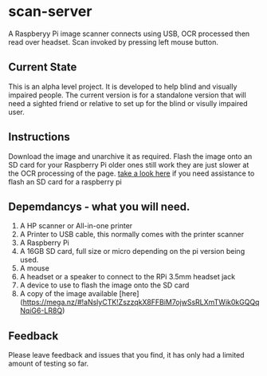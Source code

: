 # scan-server
A Raspberyy Pi image scanner connects using USB, OCR processed then read over headset. Scan invoked by pressing left mouse button.

## Current State
This is an alpha level project. It is developed to help blind and visually impaired people.
The current version is for a standalone version that will need a sighted friend or relative to set up for the blind or visully impaired user.

## Instructions
Download the image and unarchive it as required.
Flash the image onto an SD card for your Raspberry Pi older ones still work they are just slower at the OCR processing of the page.
[take a look here](https://www.raspberrypi.org/documentation/installation/installing-images/) if you need assistance to flash an SD card for a raspberry pi

## Depemdancys - what you will need.
1. A HP scanner or All-in-one printer
2. A Printer to USB cable, this normally comes with the printer scanner
3. A Raspberry Pi
4. A 16GB SD card, full size or micro depending on the pi version being used.
5. A mouse
6. A headset or a speaker to connect to the RPi 3.5mm headset jack
7. A device to use to flash the image onto the SD card
8. A copy of the image available [here] (https://mega.nz/#!aNslyCTK!ZszzqkX8FFBiM7ojwSsRLXmTWik0kGQQqNqiG6-LR8Q)

## Feedback
Please leave feedback and issues that you find, it has only had a limited amount of testing so far.








